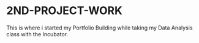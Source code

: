 # 2ND-PROJECT-WORK
This is where i started my Portfolio Building while taking my Data Analysis class with the Incubator.
